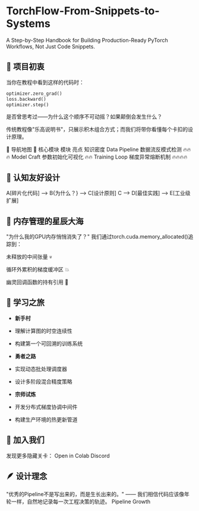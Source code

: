 # TorchFlow-From-Snippets-to-Systems
A Step-by-Step Handbook for Building Production-Ready PyTorch Workflows, Not Just Code Snippets.
## 🌱 项目初衷
当你在教程中看到这样的代码时：
```python
optimizer.zero_grad()
loss.backward()
optimizer.step()
```
是否曾思考过——为什么这个顺序不可动摇？如果颠倒会发生什么？

传统教程像"乐高说明书"，只展示积木组合方式；而我们将带你看懂每个卡扣的设计原理。

🧭 导航地图
🚀 核心模块
模块	亮点	知识密度
Data Pipeline	数据流反模式检测	🔥🔥🔥
Model Craft	参数初始化可视化	🔥🔥
Training Loop	梯度异常熔断机制	🔥🔥🔥🔥

## 🌸 认知友好设计
A[碎片化代码] --> B{为什么？} --> C[设计原则]
C --> D[最佳实践] --> E[工业级扩展]



## 🌌 内存管理的星辰大海
"为什么我的GPU内存悄悄消失了？"
我们通过torch.cuda.memory_allocated()追踪到：

未释放的中间张量 💀

循环外累积的梯度缓冲区 💥

幽灵回调函数的持有引用 👻

## 🌟 学习之旅
- **新手村**

 - 理解计算图的时空连续性

 - 构建第一个可回溯的训练系统

- **勇者之路**

 - 实现动态批处理调度器

 - 设计多阶段混合精度策略

- **宗师试炼**

 - 开发分布式梯度协调中间件

 - 构建生产环境的热更新管道

## 📮 加入我们
发现更多隐藏关卡：
Open in Colab
Discord


## 🪶 设计理念
"优秀的Pipeline不是写出来的，而是生长出来的。"
—— 我们相信代码应该像年轮一样，自然地记录每一次工程决策的轨迹。
Pipeline Growth

